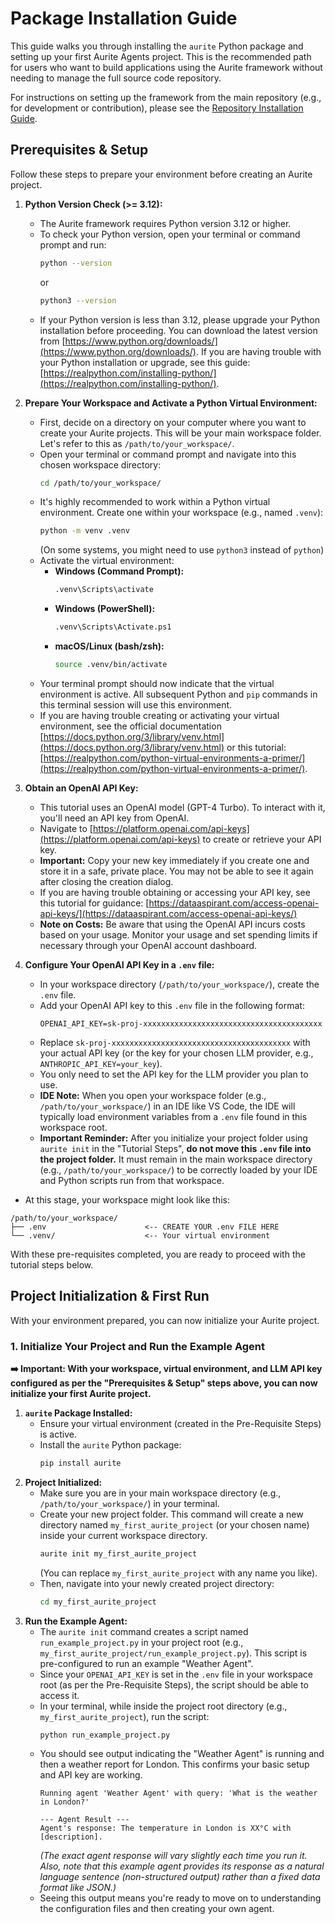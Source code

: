 # Package Installation Guide

This guide walks you through installing the `aurite` Python package and setting up your first Aurite Agents project. This is the recommended path for users who want to build applications using the Aurite framework without needing to manage the full source code repository.

For instructions on setting up the framework from the main repository (e.g., for development or contribution), please see the [Repository Installation Guide](../repository_installation_guide.md).

## Prerequisites & Setup

Follow these steps to prepare your environment before creating an Aurite project.

1.  **Python Version Check (>= 3.12):**
    *   The Aurite framework requires Python version 3.12 or higher.
    *   To check your Python version, open your terminal or command prompt and run:
        ```bash
        python --version
        ```
        or
        ```bash
        python3 --version
        ```
    *   If your Python version is less than 3.12, please upgrade your Python installation before proceeding. You can download the latest version from [https://www.python.org/downloads/](https://www.python.org/downloads/). If you are having trouble with your Python installation or upgrade, see this guide: [https://realpython.com/installing-python/](https://realpython.com/installing-python/).

2.  **Prepare Your Workspace and Activate a Python Virtual Environment:**
    *   First, decide on a directory on your computer where you want to create your Aurite projects. This will be your main workspace folder. Let's refer to this as `/path/to/your_workspace/`.
    *   Open your terminal or command prompt and navigate into this chosen workspace directory:
        ```bash
        cd /path/to/your_workspace/
        ```
    *   It's highly recommended to work within a Python virtual environment. Create one within your workspace (e.g., named `.venv`):
        ```bash
        python -m venv .venv
        ```
        (On some systems, you might need to use `python3` instead of `python`)
    *   Activate the virtual environment:
        *   **Windows (Command Prompt):**
            ```bash
            .venv\Scripts\activate
            ```
        *   **Windows (PowerShell):**
            ```bash
            .venv\Scripts\Activate.ps1
            ```
        *   **macOS/Linux (bash/zsh):**
            ```bash
            source .venv/bin/activate
            ```
    *   Your terminal prompt should now indicate that the virtual environment is active. All subsequent Python and `pip` commands in this terminal session will use this environment.
    *   If you are having trouble creating or activating your virtual environment, see the official documentation [https://docs.python.org/3/library/venv.html](https://docs.python.org/3/library/venv.html) or this tutorial: [https://realpython.com/python-virtual-environments-a-primer/](https://realpython.com/python-virtual-environments-a-primer/).

3.  **Obtain an OpenAI API Key:**
    *   This tutorial uses an OpenAI model (GPT-4 Turbo). To interact with it, you'll need an API key from OpenAI.
    *   Navigate to [https://platform.openai.com/api-keys](https://platform.openai.com/api-keys) to create or retrieve your API key.
    *   **Important:** Copy your new key immediately if you create one and store it in a safe, private place. You may not be able to see it again after closing the creation dialog.
    *   If you are having trouble obtaining or accessing your API key, see this tutorial for guidance: [https://dataaspirant.com/access-openai-api-keys/](https://dataaspirant.com/access-openai-api-keys/)
    *   **Note on Costs:** Be aware that using the OpenAI API incurs costs based on your usage. Monitor your usage and set spending limits if necessary through your OpenAI account dashboard.

4.  **Configure Your OpenAI API Key in a `.env` file:**
    *   In your workspace directory (`/path/to/your_workspace/`), create the `.env` file.
    *   Add your OpenAI API key to this `.env` file in the following format:
        ```env
        OPENAI_API_KEY=sk-proj-xxxxxxxxxxxxxxxxxxxxxxxxxxxxxxxxxxxxxxxx
        ```
    *   Replace `sk-proj-xxxxxxxxxxxxxxxxxxxxxxxxxxxxxxxxxxxxxxxx` with your actual API key (or the key for your chosen LLM provider, e.g., `ANTHROPIC_API_KEY=your_key`).
    *   You only need to set the API key for the LLM provider you plan to use.
    *   **IDE Note:** When you open your workspace folder (e.g., `/path/to/your_workspace/`) in an IDE like VS Code, the IDE will typically load environment variables from a `.env` file found in this workspace root.
    *   **Important Reminder:** After you initialize your project folder using `aurite init` in the "Tutorial Steps", **do not move this `.env` file into the project folder.** It must remain in the main workspace directory (e.g., `/path/to/your_workspace/`) to be correctly loaded by your IDE and Python scripts run from that workspace.

*   At this stage, your workspace might look like this:
```tree
/path/to/your_workspace/
├── .env                      <-- CREATE YOUR .env FILE HERE
└── .venv/                    <-- Your virtual environment
```
With these pre-requisites completed, you are ready to proceed with the tutorial steps below.

## Project Initialization & First Run

With your environment prepared, you can now initialize your Aurite project.

### 1. Initialize Your Project and Run the Example Agent

**➡️ Important: With your workspace, virtual environment, and LLM API key configured as per the "Prerequisites & Setup" steps above, you can now initialize your first Aurite project.**

1.  **`aurite` Package Installed:**
    *   Ensure your virtual environment (created in the Pre-Requisite Steps) is active.
    *   Install the `aurite` Python package:
        ```bash
        pip install aurite
        ```
2.  **Project Initialized:**
    *   Make sure you are in your main workspace directory (e.g., `/path/to/your_workspace/`) in your terminal.
    *   Create your new project folder. This command will create a new directory named `my_first_aurite_project` (or your chosen name) inside your current workspace directory.
        ```bash
        aurite init my_first_aurite_project
        ```
        (You can replace `my_first_aurite_project` with any name you like).
    *   Then, navigate into your newly created project directory:
        ```bash
        cd my_first_aurite_project
        ```
3.  **Run the Example Agent:**
    *   The `aurite init` command creates a script named `run_example_project.py` in your project root (e.g., `my_first_aurite_project/run_example_project.py`). This script is pre-configured to run an example "Weather Agent".
    *   Since your `OPENAI_API_KEY` is set in the `.env` file in your workspace root (as per the Pre-Requisite Steps), the script should be able to access it.
    *   In your terminal, while inside the project root directory (e.g., `my_first_aurite_project`), run the script:
        ```bash
        python run_example_project.py
        ```
    *   You should see output indicating the "Weather Agent" is running and then a weather report for London. This confirms your basic setup and API key are working.
        ```
        Running agent 'Weather Agent' with query: 'What is the weather in London?'

        --- Agent Result ---
        Agent's response: The temperature in London is XX°C with [description].
        ```
        *(The exact agent response will vary slightly each time you run it. Also, note that this example agent provides its response as a natural language sentence (non-structured output) rather than a fixed data format like JSON.)*
    *   Seeing this output means you're ready to move on to understanding the configuration files and then creating your own agent.